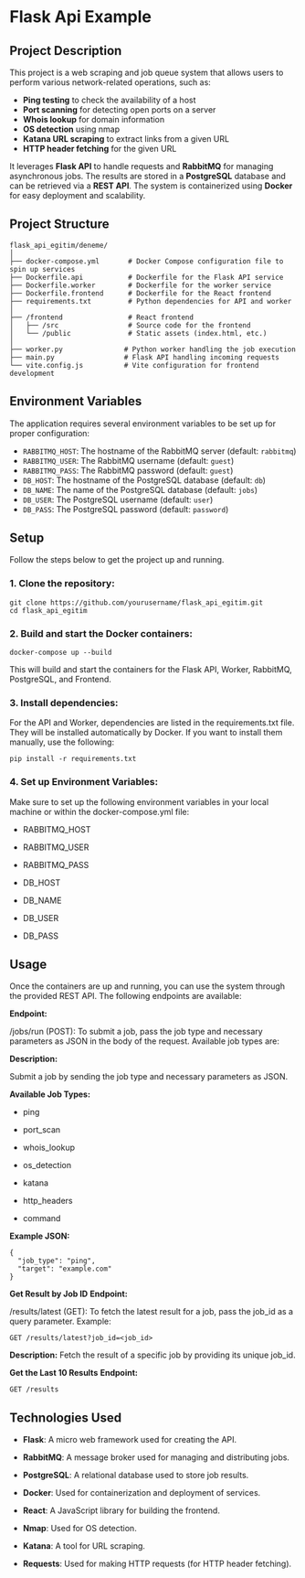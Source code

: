 # Flask Api Example

## Project Description
This project is a web scraping and job queue system that allows users to perform various network-related operations, such as:

- **Ping testing** to check the availability of a host
- **Port scanning** for detecting open ports on a server
- **Whois lookup** for domain information
- **OS detection** using nmap
- **Katana URL scraping** to extract links from a given URL
- **HTTP header fetching** for the given URL

It leverages **Flask API** to handle requests and **RabbitMQ** for managing asynchronous jobs. The results are stored in a **PostgreSQL** database and can be retrieved via a **REST API**. The system is containerized using **Docker** for easy deployment and scalability.

## Project Structure

```
flask_api_egitim/deneme/
│
├── docker-compose.yml       # Docker Compose configuration file to spin up services
├── Dockerfile.api           # Dockerfile for the Flask API service
├── Dockerfile.worker        # Dockerfile for the worker service
├── Dockerfile.frontend      # Dockerfile for the React frontend
├── requirements.txt         # Python dependencies for API and worker
│
├── /frontend                # React frontend
│   ├── /src                 # Source code for the frontend
│   └── /public              # Static assets (index.html, etc.)
│
├── worker.py               # Python worker handling the job execution
├── main.py                 # Flask API handling incoming requests
└── vite.config.js          # Vite configuration for frontend development
```

## Environment Variables
The application requires several environment variables to be set up for proper configuration:

- `RABBITMQ_HOST`: The hostname of the RabbitMQ server (default: `rabbitmq`)
- `RABBITMQ_USER`: The RabbitMQ username (default: `guest`)
- `RABBITMQ_PASS`: The RabbitMQ password (default: `guest`)
- `DB_HOST`: The hostname of the PostgreSQL database (default: `db`)
- `DB_NAME`: The name of the PostgreSQL database (default: `jobs`)
- `DB_USER`: The PostgreSQL username (default: `user`)
- `DB_PASS`: The PostgreSQL password (default: `password`)

## Setup
Follow the steps below to get the project up and running.

### 1. Clone the repository:
```
git clone https://github.com/yourusername/flask_api_egitim.git
cd flask_api_egitim
```

### 2. Build and start the Docker containers:
```
docker-compose up --build
```
This will build and start the containers for the Flask API, Worker, RabbitMQ, PostgreSQL, and Frontend.


### 3. Install dependencies:

For the API and Worker, dependencies are listed in the requirements.txt file. They will be installed automatically by Docker. If you want to install them manually, use the following:
```
pip install -r requirements.txt
```

### 4. Set up Environment Variables:
Make sure to set up the following environment variables in your local machine or within the docker-compose.yml file:

- RABBITMQ_HOST

- RABBITMQ_USER

- RABBITMQ_PASS

- DB_HOST

- DB_NAME

- DB_USER

- DB_PASS

## Usage
Once the containers are up and running, you can use the system through the provided REST API. The following endpoints are available:

**Endpoint:** 

/jobs/run (POST): To submit a job, pass the job type and necessary parameters as JSON in the body of the request. Available job types are:

**Description:**

Submit a job by sending the job type and necessary parameters as JSON.


**Available Job Types:**
- ping

- port_scan

- whois_lookup

- os_detection

- katana

- http_headers

- command

**Example JSON:**
```
{
  "job_type": "ping",
  "target": "example.com"
}
```
**Get Result by Job ID**
**Endpoint:**

/results/latest (GET): To fetch the latest result for a job, pass the job_id as a query parameter. Example:

```
GET /results/latest?job_id=<job_id>
```
**Description:**
Fetch the result of a specific job by providing its unique job_id.

**Get the Last 10 Results**
**Endpoint:**
```
GET /results
```

## Technologies Used
- **Flask**: A micro web framework used for creating the API.

- **RabbitMQ**: A message broker used for managing and distributing jobs.

- **PostgreSQL**: A relational database used to store job results.

- **Docker**: Used for containerization and deployment of services.

- **React**: A JavaScript library for building the frontend.

- **Nmap**: Used for OS detection.

- **Katana**: A tool for URL scraping.

- **Requests**: Used for making HTTP requests (for HTTP header fetching).

